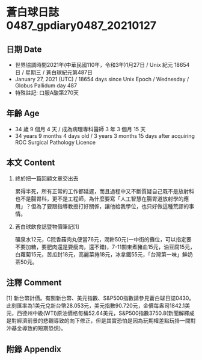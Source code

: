 [_metadata_:encoding]: - "utf-8"
[_metadata_:language]: - "zh-Hant-TW"
[_metadata_:fileformat]: - "markdown"
[_metadata_:MIME_type]: - "text/plain"
[_metadata_:markdown_version]: - "commonmark version 0.29"
[_metadata_:markdown_spec]: - "https://spec.commonmark.org/0.29/"

# 蒼白球日誌0487_gpdiary0487_20210127 #

## 日期 Date ##

* 世界協調時間2021年(中華民國110年，令和3年)1月27日 / Unix 紀元 18654 日 / 星期三 / 蒼白球紀元第487日
* January 27, 2021 (UTC) / 18654 days since Unix Epoch / Wednesday / Globus Pallidum day 487
* 特殊註記: 口服A酸第270天

## 年齡 Age ##

* 34 歲 9 個月 4 天 / 成為病理專科醫師 3 年 3 個月 15 天
* 34 years 9 months 4 days old / 3 years 3 months 15 days after acquiring ROC Surgical Pathology Licence

## 本文 Content ##

1. 終於把一篇回顧文章交出去

    累得半死，所有正常的工作都延遲，而且過程中又不斷質疑自己既不是放射科也不是腸胃科，更不是工程師，為什麼要寫「人工智慧在腸胃道放射學的應用」？但為了要跟指導教授打好關係，讓他給我學位，也只好做這種荒謬的事情。
    
2. 蒼白球飲食誌暨物價筆記[1]

    礦泉水12元，C院香菇肉丸便當76元，潤餅50元(一中街的攤位，可以指定要不要加糖，要肥肉還是要瘦肉，還不錯)，7-11關東煮豬血15元，油豆腐15元，白蘿蔔15元，苦瓜封18元，高麗菜捲18元，冰拿鐵55元，「台灣第一味」鮮奶茶50元。

## 注釋 Comment ##

[1] 新台幣計價。有關新台幣、美元指數、S&P500指數請參見蒼白球日誌0430。此刻匯率為1美元兌新台幣28.053元，美元指數90.720元，金價每盎司1842.1美元，西德州中級(WTI)原油價格每桶52.64美元，S&P500指數3750.8(新聞解釋成是對經濟前景的悲觀導致的向下修正，但是其實恐怕是因為玩期權差點玩掛一間對沖基金導致的短期恐慌)。

## 附錄 Appendix ##

